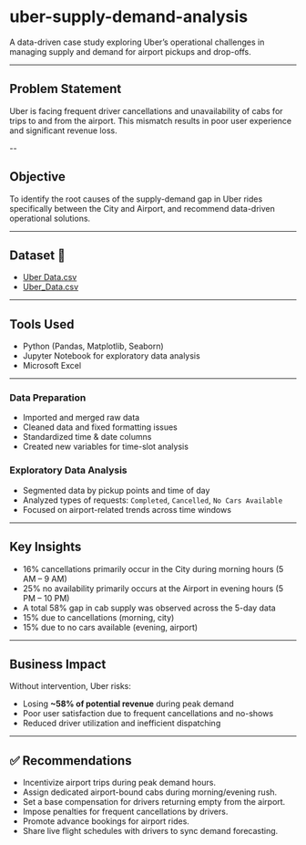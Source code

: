 # uber-supply-demand-analysis

A data-driven case study exploring Uber’s operational challenges in managing supply and demand for airport pickups and drop-offs.

---

## Problem Statement
Uber is facing frequent driver cancellations and unavailability of cabs for trips to and from the airport. This mismatch results in poor user experience and significant revenue loss.

--

## Objective
To identify the root causes of the supply-demand gap in Uber rides specifically between the City and Airport, and recommend data-driven operational solutions.

---

## Dataset 📁
- [Uber Data.csv](https://github.com/Praneeth2003-oss/uber-supply-demand-analysis/blob/6ecd785a7d7577e59aa273f6da01c8b90e6bb986/Uber%20Data.csv)
- [Uber_Data.csv](https://github.com/Praneeth2003-oss/uber-supply-demand-analysis/blob/80d15efa8bf28cd6817d806b064e1143fba7c466/Uber_Data.csv)

---

## Tools Used 
- Python (Pandas, Matplotlib, Seaborn)
- Jupyter Notebook for exploratory data analysis
- Microsoft Excel

---

### Data Preparation
- Imported and merged raw data
- Cleaned data and fixed formatting issues
- Standardized time & date columns
- Created new variables for time-slot analysis

### Exploratory Data Analysis
- Segmented data by pickup points and time of day
- Analyzed types of requests: `Completed`, `Cancelled`, `No Cars Available`
- Focused on airport-related trends across time windows

---

## Key Insights

- 16% cancellations primarily occur in the City during morning hours (5 AM – 9 AM)
- 25% no availability primarily occurs at the Airport in evening hours (5 PM – 10 PM)
- A total 58% gap in cab supply was observed across the 5-day data
- 15% due to cancellations (morning, city)
- 15% due to no cars available (evening, airport)

---

## Business Impact

Without intervention, Uber risks:
- Losing **~58% of potential revenue** during peak demand
- Poor user satisfaction due to frequent cancellations and no-shows
- Reduced driver utilization and inefficient dispatching

---

## ✅ Recommendations

- Incentivize airport trips during peak demand hours.
- Assign dedicated airport-bound cabs during morning/evening rush.
- Set a base compensation for drivers returning empty from the airport.
- Impose penalties for frequent cancellations by drivers.
- Promote advance bookings for airport rides.
- Share live flight schedules with drivers to sync demand forecasting.
